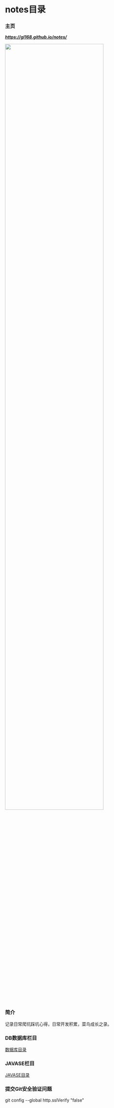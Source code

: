 # notes目录 

### 主页

***https://gl168.github.io/notes/***

<img src="https://gl168.github.io/notes/Images/struggle.png"  width="80%">

### 简介
记录日常爬坑踩坑心得，日常开发积累，菜鸟成长之录。

### DB数据库栏目
[数据库目录](DB/db_menu.md)

### JAVASE栏目
[JAVASE目录](JavaSE/javase_menu.md)

### 提交Git安全验证问题
git config --global http.sslVerify "false"




